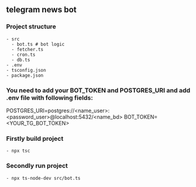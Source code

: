 ## telegram news bot

### Project structure
    - src
      - bot.ts # bot logic
      - fetcher.ts
      - cron.ts
      - db.ts
    - .env
    - tsconfig.json
    - package.json

### You need to add your BOT_TOKEN and POSTGRES_URI and add .env file with following fields:

POSTGRES_URI=postgres://<name_user>:<password_user>@localhost:5432/<name_bd>
BOT_TOKEN=<YOUR_TG_BOT_TOKEN>

### Firstly build project

    - npx tsc

### Secondly run project

    - npx ts-node-dev src/bot.ts
